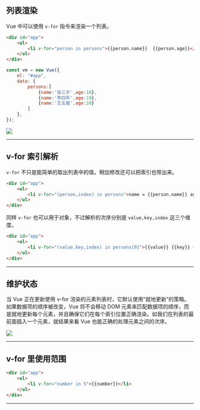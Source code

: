 ## 列表渲染
Vue 中可以使用 `v-for` 指令来渲染一个列表。
```html
<div id="app">
    <ul>
        <li v-for="person in persons">{{person.name}}  {{person.age}}</li>
    </ul>
</div>
```
```js
const vm = new Vue({
    el: "#app",
    data: {
        persons:[
            {name:'张三岁',age:18},
            {name:'李四年',age:19},
            {name:'王五载',age:20}
        ]
    },
});
```
![](static/2021-01/kevin-wolf-zPz3OV4MzFE-unsplash.jpg)


---

## v-for 索引解析
`v-for` 不只是能简单的取出列表中的值，稍加修改还可以把索引也带出来。
```html
<div id="app">
    <ul>
        <li v-for="(person,index) in persons">name = {{person.name}} age= {{person.age}} index = {{index}}</li>
    </ul>
</div>
```
同样 `v-for` 也可以用于对象，不过解析的次序分别是 `value,key,index` 这三个维度。
```html
<div id="app">
    <ul>
        <li v-for="(value,key,index) in persons[0]">{{value}} {{key}} {{index}}</li>
    </ul>
</div>
```

---

## 维护状态
当 Vue 正在更新使用 v-for 渲染的元素列表时，它默认使用“就地更新”的策略。如果数据项的顺序被改变，Vue 将不会移动 DOM 元素来匹配数据项的顺序，而是就地更新每个元素，并且确保它们在每个索引位置正确渲染。如我们在列表的最前面插入一个元素，就结果来看 Vue 也能正确的处理元素之间的次序。

![](static/2021-01/vue-for-data.jpeg)


---

## v-for 里使用范围

```html
<div id="app">
    <ul>
        <li v-for="number in 5">{{number}}</li>
    </ul>
</div>
```

---


